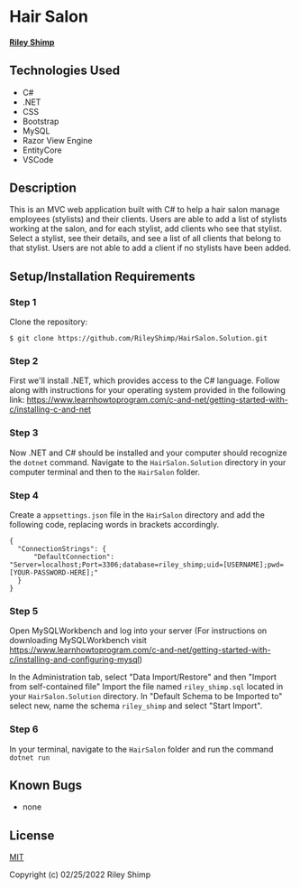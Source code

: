 # Hair Salon

#### [Riley Shimp](https://www.github.com/rileyshimp)

## Technologies Used

* C#
* .NET
* CSS
* Bootstrap
* MySQL
* Razor View Engine
* EntityCore
* VSCode

## Description

This is an MVC web application built with C# to help a hair salon manage employees (stylists) and their clients. Users are able to add a list of stylists working at the salon, and for each stylist, add clients who see that stylist. Select a stylist, see their details, and see a list of all clients that belong to that stylist. Users are not able to add a client if no stylists have been added.

## Setup/Installation Requirements

### Step 1
Clone the repository:
``` 
$ git clone https://github.com/RileyShimp/HairSalon.Solution.git 
```
### Step 2
First we'll install .NET, which provides access to the C# language. Follow along with instructions for your operating system provided in the following link: 
https://www.learnhowtoprogram.com/c-and-net/getting-started-with-c/installing-c-and-net

### Step 3
Now .NET and C# should be installed and your computer should recognize the `dotnet` command.
Navigate to the `HairSalon.Solution` directory in your computer terminal and then to the `HairSalon` folder.

### Step 4
Create a `appsettings.json` file in the `HairSalon` directory and add the following code, replacing words in brackets accordingly.

```
{
  "ConnectionStrings": {
      "DefaultConnection": "Server=localhost;Port=3306;database=riley_shimp;uid=[USERNAME];pwd=[YOUR-PASSWORD-HERE];"
  }
}
```

### Step 5
Open MySQLWorkbench and log into your server
(For instructions on downloading MySQLWorkbench visit https://www.learnhowtoprogram.com/c-and-net/getting-started-with-c/installing-and-configuring-mysql)

In the Administration tab, select "Data Import/Restore" and then "Import from self-contained file"
Import the file named `riley_shimp.sql` located in your `HairSalon.Solution` directory.
In "Default Schema to be Imported to" select new, name the schema `riley_shimp` and select "Start Import".

### Step 6
In your terminal, navigate to the `HairSalon` folder and run the command `dotnet run`

## Known Bugs

* none

## License

[MIT](https://opensource.org/licenses/MIT)

Copyright (c) 02/25/2022 Riley Shimp
